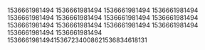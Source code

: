 1536661981494
1536661981494
1536661981494
1536661981494
1536661981494
1536661981494
1536661981494
1536661981494
1536661981494
1536661981494
1536661981494
1536661981494
1536661981494
1536661981494
153666198149415367234008621536834618131